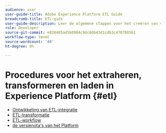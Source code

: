 ```yaml
---
audience: user
user-guide-title: Adobe Experience Platform ETL Guide
breadcrumb-title: ETL-gids
user-guide-description: Leer de algemene stappen voor het creëren van veilige, krachtige schakelaars voor het opnemen van gegevens in Platform.
role: Developer
source-git-commit: e828485ad5b0904c9dc66b43d1cdb3c4707885b1
workflow-type: tm+mt
source-wordcount: '40'
ht-degree: 0%

---
```



# Procedures voor het extraheren, transformeren en laden in Experience Platform {#etl}

- [Ontwikkeling van ETL-integratie](home.md)
- [ETL-transformatie](transformations.md)
- [ETL-workflow](workflow.md)
- [ de versienota&#39;s van het Platform ](https://experienceleague.adobe.com/en/docs/experience-platform/release-notes/latest)